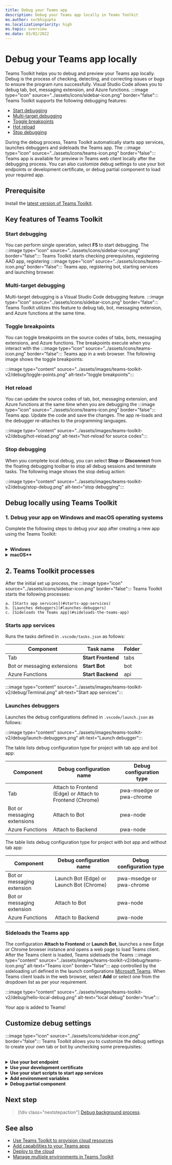 ```yaml
---
title: Debug your Teams app 
description: Debug your Teams app locally in Teams Toolkit
ms.author: surbhigupta
ms.localizationpriority: high
ms.topic: overview
ms.date: 03/02/2022
---
```


# Debug your Teams app locally

Teams Toolkit helps you to debug and preview your Teams app locally. Debug is the process of checking, detecting, and correcting issues or bugs to ensure the program runs successfully. Visual Studio Code allows you to debug tab, bot, messaging extension, and Azure functions. :::image type="icon" source="../assets/icons/sidebar-icon.png" border="false"::: Teams Toolkit supports the following debugging features:

* [Start debugging](#start-debugging)
* [Multi-target debugging](#multi-target-debugging)
* [Toggle breakpoints](#toggle-breakpoints)
* [Hot reload](#hot-reload)
* [Stop debugging](#stop-debugging)  


During the debug process, Teams Toolkit automatically starts app services, launches debuggers and sideloads the Teams app. The :::image type="icon" source="../assets/icons/teams-icon.png" border="false"::: Teams app is available for preview in Teams web client locally after the debugging process. You can also customize debug settings to use your bot endpoints or development certificate, or debug partial component to load your required app.

## Prerequisite

Install the [latest version of Teams Toolkit](https://marketplace.visualstudio.com/items?itemName=TeamsDevApp.ms-teams-vscode-extension).

## Key features of Teams Toolkit

### Start debugging

You can perform single operation, select **F5** to start debugging. The :::image type="icon" source="../assets/icons/sidebar-icon.png" border="false"::: Teams Toolkit starts checking prerequisites, registering AAD app, registering :::image type="icon" source="../assets/icons/teams-icon.png" border="false"::: Teams app, registering bot, starting services and launching browser.

### Multi-target debugging

Multi-target debugging is a Visual Studio Code debugging feature. :::image type="icon" source="../assets/icons/sidebar-icon.png" border="false"::: Teams Toolkit utilizes this feature to debug tab, bot, messaging extension, and Azure functions at the same time.

### Toggle breakpoints

You can toggle breakpoints on the source codes of tabs, bots, messaging extensions, and Azure functions. The breakpoints execute when you interact with the :::image type="icon" source="../assets/icons/teams-icon.png" border="false"::: Teams app in a web browser. The following image shows the toggle breakpoints:

   :::image type="content" source="../assets/images/teams-toolkit-v2/debug/toggle-points.png" alt-text="toggle breakpoints":::

### Hot reload

You can update the source codes of tab, bot, messaging extension, and Azure functions at the same time when you are debugging the :::image type="icon" source="../assets/icons/teams-icon.png" border="false"::: Teams app. Update the code and save the changes. The app re-loads and the debugger re-attaches to the programming languages.

   :::image type="content" source="../assets/images/teams-toolkit-v2/debug/hot-reload.png" alt-text="hot-reload for source codes":::

### Stop debugging

When you complete local debug, you can select **Stop** or **Disconnect** from the floating debugging toolbar to stop all debug sessions and terminate tasks. The following image shows the stop debug action:

   :::image type="content" source="../assets/images/teams-toolkit-v2/debug/stop-debug.png" alt-text="stop debugging":::

## Debug locally using Teams Toolkit

### 1. Debug your app on Windows and macOS operating systems

Complete the following steps to debug your app after creating a new app using the Teams Toolkit:

<br>

<details>
<summary><b>Windows</b></summary>

1. Select **Debug (Edge)** or **Debug (Chrome)** from **Run and Debug** in the activity bar.
1. Select **Start Debugging (F5)** to run your Teams :::image type="content" source="../assets/images/teams-toolkit-v2/debug/teams-icon.png" alt-text="Teams icon" border="false":::  app in debug mode.

   The following image shows the browser options in the dropdown list:

   :::image type="content" source="../assets/images/teams-toolkit-v2/debug/debug-run.png" alt-text="browser default" border="false":::

3. Select **Sign in** to :::image type="icon" source="../assets/icons/microsoft-icon.png" border="false"::: Microsoft 365 account.

   :::image type="content" source="../assets/images/teams-toolkit-v2/debug/microsoft365-signin.png" alt-text="Alternate capabilities" border="true":::

   > [!TIP]
   > You can select **Read more** to learn about :::image type="icon" source="../assets/icons/microsoft-icon.png" border="false"::: Microsoft 365 Developer Program. Your default web browser opens to let you sign in to your :::image type="icon" source="../assets/icons/microsoft-icon.png" border="false"::: Microsoft 365 account using your credentials.

4. Select **Install** for installing the development certificate for localhost.

    :::image type="content" source="../assets/images/teams-toolkit-v2/debug/install-certificate.png" alt-text="certificate" border="true":::

   > [!TIP]
   > You can select **Learn More** to know about the development certificate.

5. Select **Yes** if the following dialog appears:

    :::image type="content" source="../assets/images/teams-toolkit-v2/debug/development-certificate.png" alt-text="certification authority" border="true":::

Visual Studio Code launches your Teams app project in a browser and starts debugging.

</details>

<details>
<summary><b>macOS**</b></summary>

1. Select **Debug (Edge)** or **Debug (Chrome)** from **Run and Debug** in the activity bar.
1. Select **Start Debugging (F5)** to run your Teams :::image type="content" source="../assets/images/teams-toolkit-v2/debug/teams-icon.png" alt-text="Teams icon" border="false":::  app in debug mode.

   The following image shows the browser options in the dropdown list:

   :::image type="content" source="../assets/images/teams-toolkit-v2/debug/debug-run.png" alt-text="browser default" border="false":::

3. Select **Sign in** to :::image type="icon" source="../assets/icons/microsoft-icon.png" border="false"::: Microsoft 365 account.

   :::image type="content" source="../assets/images/teams-toolkit-v2/debug/microsoft365-signin.png" alt-text="Alternate capabilities" border="true":::

   > [!TIP]
   > You can select **Read more** to learn about :::image type="icon" source="../assets/icons/microsoft-icon.png" border="false"::: Microsoft 365 Developer Program. Your default web browser opens to let you sign in to your :::image type="icon" source="../assets/icons/microsoft-icon.png" border="false"::: Microsoft 365 account using your credentials.

4. Select **Install** for installing the development certificate for localhost.

    :::image type="content" source="../assets/images/teams-toolkit-v2/debug/install-certificate.png" alt-text="certificate" border="true":::

   > [!TIP]
   > You can select **Learn More** to know about the development certificate.

5. Enter your **User Name** and **Password**, then select **Update Settings** in the following dialog box:

  :::image type="content" source="../assets/images/teams-toolkit-v2/debug/mac-settings.png" alt-text="mac sign in" border="true":::

Visual Studio Code launches your Teams app project in a browser and starts debugging.

</details>

## 2. Teams Toolkit processes

After the initial set up process, the :::image type="icon" source="../assets/icons/sidebar-icon.png" border="false"::: Teams Toolkit starts the following processes:

    a. [Starts app services](#starts-app-services)
    b. [Launches debuggers](#launches-debuggers)
    c. [Sideloads the Teams app](#sideloads-the-teams-app)
        
### Starts app services

Runs the tasks defined in `.vscode/tasks.json` as follows:

|  Component |  Task name  | Folder |
| --- | --- | --- |
|  Tab |  **Start Frontend** |  tabs |
|  Bot or messaging extensions |  **Start Bot** |  bot |
|  Azure Functions |  **Start Backend** |  api |

:::image type="content" source="../assets/images/teams-toolkit-v2/debug/Terminal.png" alt-text="Start app services":::

### Launches debuggers

Launches the debug configurations defined in `.vscode/launch.json` as follows:

:::image type="content" source="../assets/images/teams-toolkit-v2/debug/launch-debuggers.png" alt-text="Launch debugger":::

The table lists debug configuration type for project with tab app and bot app:

|  Component |  Debug configuration name  | Debug configuration type |
| --- | --- | --- |
|  Tab |  Attach to Frontend (Edge) or  Attach to Frontend (Chrome)  |  pwa-msedge or pwa-chrome  |
|  Bot or messaging extensions |   Attach to Bot |  pwa-node |
|  Azure Functions |   Attach to Backend |  pwa-node |

The table lists debug configuration type for project with bot app and without tab app:

|  Component |  Debug configuration name  | Debug configuration type  |
| --- | --- | --- |
|  Bot or messaging extension  | Launch Bot (Edge) or  Launch Bot (Chrome)  |   pwa-msedge or pwa-chrome  |
|  Bot or messaging extension  |   Attach to Bot |  pwa-node  |
|  Azure Functions |  Attach to Backend |  pwa-node |

### Sideloads the Teams app

The configuration **Attach to Frontend** or **Launch Bot**, launches a new Edge or Chrome browser instance and opens a web page to load Teams client. After the Teams client is loaded, Teams sideloads the Teams :::image type="content" source="../assets/images/teams-toolkit-v2/debug/teams-icon.png" alt-text="Teams icon" border="false"::: app controlled by the sideloading url defined in the launch configurations
[Microsoft Teams](https://teams.microsoft.com/l/app/>${localTeamsAppId}?installAppPackage=true&webjoin=true&${account-hint}).  When Teams client loads in the web browser, select **Add** or select one from the dropdown list as per your requirement.

   :::image type="content" source="../assets/images/teams-toolkit-v2/debug/hello-local-debug.png" alt-text="local debug" border="true":::

   Your app is added to Teams!

## Customize debug settings

:::image type="icon" source="../assets/icons/sidebar-icon.png" border="false"::: Teams Toolkit allows you to customize the debug settings to create your own tab or bot by unchecking some prerequisites:

<br>

<details>
<summary><b>Use your bot endpoint</b></summary>

1. In Visual Studio Code settings, clear **Ensure Ngrok is installed and started (ngrok)**.

1. Set botDomain and botEndpoint configuration in `.fx/configs/localSettings.json` to your own domain and endpoint.

:::image type="content" source="../assets/images/teams-toolkit-v2/debug/bot-endpoint.png" alt-text="Customize bot endpoint":::

</details>

<details>
<summary><b>Use your development certificate</b></summary>

1. In Visual Studio Code settings, clear **Ensure development certificate is trusted (devCert)**.

1. Set sslCertFile and sslKeyFile configuration in `.fx/configs/localSettings.json` to your own certificate file path and key file path.

:::image type="content" source="../assets/images/teams-toolkit-v2/debug/development-certificate-customize.png" alt-text="Customize certificate":::

</details>

<details>
<summary><b>Use your start scripts to start app services</b></summary>

1. For tab, update `dev:teamsfx` script in `tabs/package.json`.

1. For bot or messaging extension, update `dev:teamsfx` script in `bot/package.json`.

1. For Azure functions, update `dev:teamsfx` script in `api/package.json` and for TypeScript update `watch:teamsfx` script.

   > [!NOTE]
   > Currently, the tab, bot, messaging extension apps, and Azure functions ports don't support customization.

</details>

<details>
<summary><b>Add environment variables</b></summary>

You can add environment variables to `.env.teamsfx.local` file for tab, bot, messaging extension and Azure functions. :::image type="icon" source="../assets/icons/sidebar-icon.png" border="false"::: Teams Toolkit loads the environment variables you added to start services during local debug.

 > [!NOTE]
 > Ensure to start a new local debug after adding new environment variables as the environment variables don't  support hot reload.

</details>

<details>
<summary><b>Debug partial component</b></summary>


:::image type="icon" source="../assets/icons/sidebar-icon.png" border="false"::: Teams Toolkit utilizes Visual Studio Code multi-target debugging to debug tab, bot, messaging extension and Azure functions at the same time. You can update `.vscode/launch.json` and `.vscode/tasks.json` to debug partial component. If you want to debug tab only in a tab plus bot with Azure functions project, use the following steps:

1. Comment **Attach to Bot** and **Attach to Backend** from debug compound in `.vscode/launch.json`

   ```json
   {
       "name": "Debug (Edge)",
        "configurations": [
           "Attach to Frontend (Edge)",
           // "Attach to Bot",
           // "Attach to Backend""
           ],
           "preLaunchTask": "Pre Debug Check & Start All",
           "presentation": {
               "group": "all",
               "order": 1
           },
           "stopAll": true

   }
   ```

2. Comment **Start Backend** and Start Bot from Start All task in .vscode/tasks.json

   ```json
   {
                                           
       "label": "Start All",
       "dependsOn": [
           "Start Frontend",
             // "Start Backend",
             // "Start Bot"

         ]
              
   }
   ```

</details>

## Next step

> [!div class="nextstepaction"]
> [Debug background process](debug-background-process.md).

## See also

* [Use Teams Toolkit to provision cloud resources](provision.md)
* [Add capabilities to your Teams apps](add-capability.md)
* [Deploy to the cloud](deploy.md)
* [Manage multiple environments in Teams Toolkit](TeamsFx-multi-env.md)
